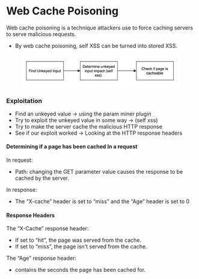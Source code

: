 # Web Cache Poisoning

Web cache poisoning is a technique attackers use to force caching servers to serve malicious requests.&#x20;

* By web cache poisoning, self XSS can be turned into stored XSS.

<figure><img src="../.gitbook/assets/image (1) (1) (1) (1).png" alt=""><figcaption></figcaption></figure>

### Exploitation

* Find an unkeyed value -> using the param miner plugin
* Try to exploit the unkeyed value in some way -> (self xss)
* Try to make the server cache the malicious HTTP response
* See if our exploit worked -> Looking at the HTTP response headers

#### Determining if a page has been cached In a request

In request:

* Path: changing the GET parameter value causes the response to be cached by the server.

In response:

* The “X-cache” header is set to “miss” and the “Age” header is set to 0

#### Response Headers

The “X-Cache” response header:

* If set to “hit”, the page was served from the cache.
* If set to “miss”, the page isn't served from the cache.

The “Age” response header:

* contains the seconds the page has been cached for.

